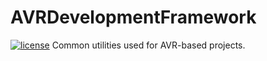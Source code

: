 # AVRDevelopmentFramework
[![license](https://img.shields.io/badge/License-MIT-purple.svg)](LICENSE)
Common utilities used for AVR-based projects.

